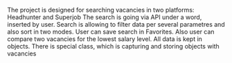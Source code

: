The project is designed for searching vacancies in two platforms: Headhunter and Superjob
The search is going via API under a word, inserted by user.
Search is allowing to filter data per several parametres and also sort in two modes.
User can save search in Favorites. 
Also user can compare two vacancies for the lowest salary level.
All data is kept in objects. There is special class, which is capturing and storing objects with vacancies
